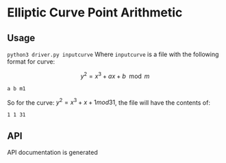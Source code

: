 # Elliptic Curve Point Arithmetic

## Usage

`python3 driver.py inputcurve`
Where `inputcurve` is a file with the following format for curve:

$$y^2 = x^3 + ax + b \mod m$$

`a b m1`

So for the curve: $y^2 = x^3 + x + 1 mod 31$, the file will have the contents of:
```
1 1 31
```

## API

API documentation is generated



